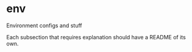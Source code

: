 # env
Environment configs and stuff

Each subsection that requires explanation should have a README of its own.